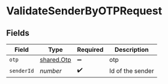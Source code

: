 # ValidateSenderByOTPRequest


## Fields

| Field                                    | Type                                     | Required                                 | Description                              |
| ---------------------------------------- | ---------------------------------------- | ---------------------------------------- | ---------------------------------------- |
| `otp`                                    | [shared.Otp](../../models/shared/otp.md) | :heavy_minus_sign:                       | otp                                      |
| `senderId`                               | *number*                                 | :heavy_check_mark:                       | Id of the sender                         |